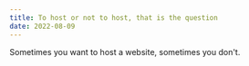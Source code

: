 ```yaml
---
title: To host or not to host, that is the question
date: 2022-08-09
---
```


Sometimes you want to host a website, sometimes you don't.